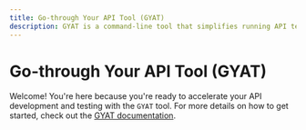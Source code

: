 ```yaml
---
title: Go-through Your API Tool (GYAT)
description: GYAT is a command-line tool that simplifies running API tests. It was built with ease of use in mind, inspired by the simplicity of the `kubectl` CLI tool.
---
```


# Go-through Your API Tool (GYAT)

Welcome! You're here because you're ready to accelerate your API development and testing with the `GYAT` tool. For more details on how to get started, check out the [GYAT documentation](/docs/gyat/getting-started).